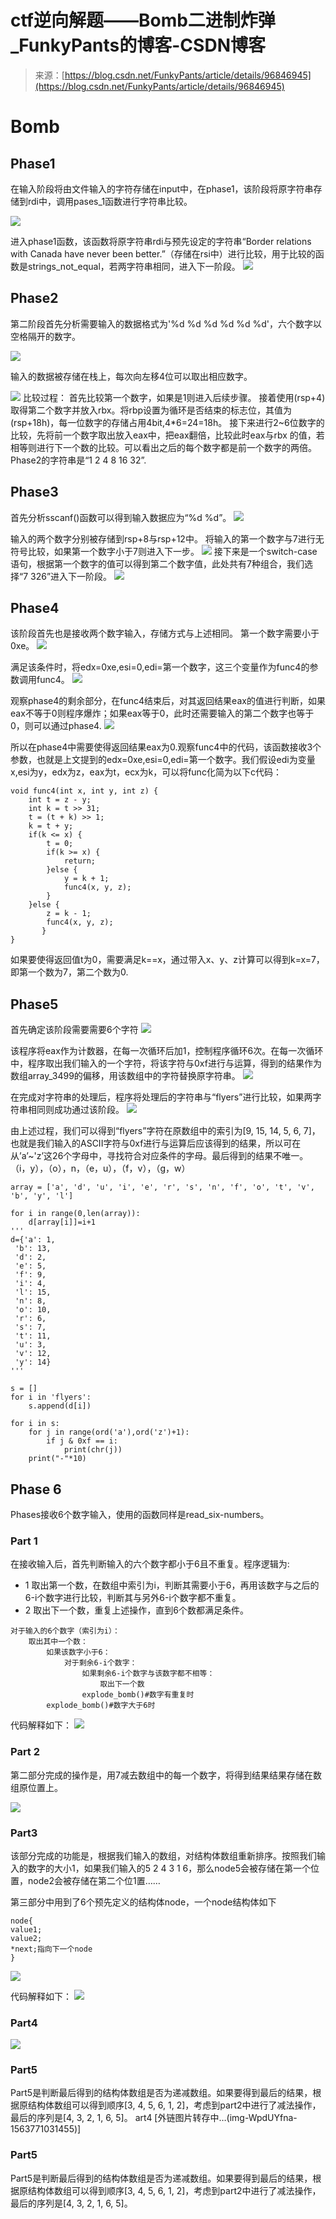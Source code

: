 <!--yml
category: 未分类
date: 2022-04-26 14:49:56
-->

# ctf逆向解题——Bomb二进制炸弹_FunkyPants的博客-CSDN博客

> 来源：[https://blog.csdn.net/FunkyPants/article/details/96846945](https://blog.csdn.net/FunkyPants/article/details/96846945)

# Bomb

## Phase1

在输入阶段将由文件输入的字符存储在input中，在phase1，该阶段将原字符串存储到rdi中，调用pases_1函数进行字符串比较。

![](img/f585743c38ed3a43b2e50278a07445d8.png)

进入phase1函数，该函数将原字符串rdi与预先设定的字符串“Border relations with Canada
have never been better.”（存储在rsi中）进行比较，用于比较的函数是strings_not_equal，若两字符串相同，进入下一阶段。
![](img/319aa840e3bcf4ef7d78e766d72ec9aa.png)

## Phase2

第二阶段首先分析需要输入的数据格式为'%d %d %d %d %d %d'，六个数字以空格隔开的数字。

![](img/c859156e8161f289f68a9eb9a75b352b.png)

输入的数据被存储在栈上，每次向左移4位可以取出相应数字。

![](img/8083c11839670499b21ea67f126e0d98.png)
比较过程：
首先比较第一个数字，如果是1则进入后续步骤。
接着使用(rsp+4)取得第二个数字并放入rbx。将rbp设置为循环是否结束的标志位，其值为(rsp+18h)，每一位数字的存储占用4bit,4*6=24=18h。
接下来进行2~6位数字的比较，先将前一个数字取出放入eax中，把eax翻倍，比较此时eax与rbx 的值，若相等则进行下一个数的比较。可以看出之后的每个数字都是前一个数字的两倍。
Phase2的字符串是“1 2 4 8 16 32”.

## Phase3

首先分析sscanf()函数可以得到输入数据应为“%d %d”。
![](img/887ad9273a7504bd2fe87b266adb4ec7.png)

输入的两个数字分别被存储到rsp+8与rsp+12中。
将输入的第一个数字与7进行无符号比较，如果第一个数字小于7则进入下一步。
![](img/daccea24fffa4911bee7ceb215e7cb2e.png)
接下来是一个switch-case语句，根据第一个数字的值可以得到第二个数字值，此处共有7种组合，我们选择“7 326”进入下一阶段。
![](img/8b5c8503430c4044f024bf1e8b8f1d19.png)

## Phase4

该阶段首先也是接收两个数字输入，存储方式与上述相同。
第一个数字需要小于0xe。
![](img/cde47dd08db35a0d2e1c413a9d10b9e3.png)

满足该条件时，将edx=0xe,esi=0,edi=第一个数字，这三个变量作为func4的参数调用func4。
![](img/86ec6d9d815328dfe5ff542df78a1fdf.png)

观察phase4的剩余部分，在func4结束后，对其返回结果eax的值进行判断，如果eax不等于0则程序爆炸；如果eax等于0，此时还需要输入的第二个数字也等于0，则可以通过phase4.
![](img/49b93035d3099bbcb26f5a7290d7d73d.png)

所以在phase4中需要使得返回结果eax为0.观察func4中的代码，该函数接收3个参数，也就是上文提到的edx=0xe,esi=0,edi=第一个数字。我们假设edi为变量x,esi为y，edx为z，eax为t，ecx为k，可以将func化简为以下c代码：

```
void func4(int x, int y, int z) {
    int t = z - y;
    int k = t >> 31;
    t = (t + k) >> 1;
    k = t + y;
    if(k <= x) {
        t = 0;
        if(k >= x) {
            return;
        }else {
            y = k + 1;
            func4(x, y, z);
        }
    }else {
        z = k - 1;
        func4(x, y, z);
       }
} 
```

如果要使得返回值t为0，需要满足k==x，通过带入x、y、z计算可以得到k=x=7，即第一个数为7，第二个数为0.

## Phase5

首先确定该阶段需要需要6个字符
![](img/6725bac7a3146233a524ca841755311b.png)

该程序将eax作为计数器，在每一次循环后加1，控制程序循环6次。在每一次循环中，程序取出我们输入的一个字符，将该字符与0xf进行与运算，得到的结果作为数组array_3499的偏移，用该数组中的字符替换原字符串。
![](img/4f1555361af5e2557ea1db0663b921f6.png)

在完成对字符串的处理后，程序将处理后的字符串与“flyers”进行比较，如果两字符串相同则成功通过该阶段。
![](img/3fc83b266451151f6ce601fa145cd36c.png)

由上述过程，我们可以得到“flyers”字符在原数组中的索引为[9, 15, 14, 5, 6, 7]，也就是我们输入的ASCII字符与0xf进行与运算后应该得到的结果，所以可在从’a’~'z’这26个字母中，寻找符合对应条件的字母。最后得到的结果不唯一。
（i，y），（o），n，（e，u），（f，v），（g，w）

```
array = ['a', 'd', 'u', 'i', 'e', 'r', 's', 'n', 'f', 'o', 't', 'v', 'b', 'y', 'l']

for i in range(0,len(array)):
    d[array[i]]=i+1
'''
d={'a': 1,
 'b': 13,
 'd': 2,
 'e': 5,
 'f': 9,
 'i': 4,
 'l': 15,
 'n': 8,
 'o': 10,
 'r': 6,
 's': 7,
 't': 11,
 'u': 3,
 'v': 12,
 'y': 14}
'''

s = []
for i in 'flyers':
    s.append(d[i])

for i in s:
    for j in range(ord('a'),ord('z')+1):
        if j & 0xf == i:
            print(chr(j))
    print("-"*10) 
```

## Phase 6

Phases接收6个数字输入，使用的函数同样是read_six-numbers。

### Part 1

在接收输入后，首先判断输入的六个数字都小于6且不重复。程序逻辑为:

*   1 取出第一个数，在数组中索引为i，判断其需要小于6，再用该数字与之后的6-i个数字进行比较，判断其与另外6-i个数字都不重复。
*   2 取出下一个数，重复上述操作，直到6个数都满足条件。

```
对于输入的6个数字（索引为i）：
    取出其中一个数：
        如果该数字小于6：
            对于剩余6-i个数字：
                如果剩余6-i个数字与该数字都不相等：
                    取出下一个数
                explode_bomb()#数字有重复时
        explode_bomb()#数字大于6时 
```

代码解释如下：
![](img/c11ca1a224068afedd1c5f15f42a64f8.png)

### Part 2

第二部分完成的操作是，用7减去数组中的每一个数字，将得到结果结果存储在数组原位置上。

![](img/2a41098958500950d2f5171761640e6d.png)

### Part3

该部分完成的功能是，根据我们输入的数组，对结构体数组重新排序。按照我们输入的数字的大小1，如果我们输入的5 2 4 3 1 6，那么node5会被存储在第一个位置，node2会被存储在第二个位1置……

第三部分中用到了6个预先定义的结构体node，一个node结构体如下

```
node{
value1;
value2;
*next;指向下一个node
} 
```

![](img/e909029df0cd5752ae59dcd4eebfa0d7.png)

代码解释如下：
![](img/1c615c59dab2f26c5c464b4731268205.png)

### Part4

![](img/cc57de617066eed4fe472c0d685710da.png)

### Part5

Part5是判断最后得到的结构体数组是否为递减数组。如果要得到最后的结果，根据原结构体数组可以得到顺序[3, 4, 5, 6, 1, 2]，考虑到part2中进行了减法操作，最后的序列是[4, 3, 2, 1, 6, 5]。
art4
[外链图片转存中…(img-WpdUYfna-1563771031455)]

### Part5

Part5是判断最后得到的结构体数组是否为递减数组。如果要得到最后的结果，根据原结构体数组可以得到顺序[3, 4, 5, 6, 1, 2]，考虑到part2中进行了减法操作，最后的序列是[4, 3, 2, 1, 6, 5]。
